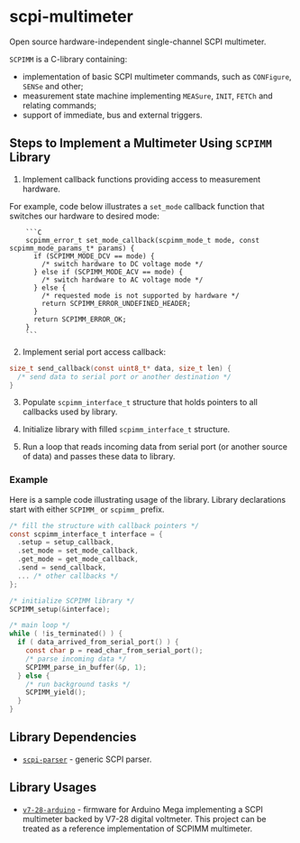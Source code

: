# scpi-multimeter

Open source hardware-independent single-channel SCPI multimeter.

`SCPIMM` is a C-library containing:

* implementation of basic SCPI multimeter commands, such as `CONFigure`, `SENSe` and other;
* measurement state machine implementing `MEASure`, `INIT`, `FETCh` and relating commands;
* support of immediate, bus and external triggers.

## Steps to Implement a Multimeter Using `SCPIMM` Library

1. Implement callback functions providing access to measurement hardware.

For example, code below illustrates a `set_mode` callback function that switches our hardware to desired mode:
  
		```C
		scpimm_error_t set_mode_callback(scpimm_mode_t mode, const scpimm_mode_params_t* params) {
		  if (SCPIMM_MODE_DCV == mode) {
			/* switch hardware to DC voltage mode */
		  } else if (SCPIMM_MODE_ACV == mode) {
			/* switch hardware to AC voltage mode */
		  } else {
			/* requested mode is not supported by hardware */
			return SCPIMM_ERROR_UNDEFINED_HEADER;
		  }
		  return SCPIMM_ERROR_OK;
		}
		```

2. Implement serial port access callback:

```C
size_t send_callback(const uint8_t* data, size_t len) {
  /* send data to serial port or another destination */
}
```

3. Populate `scpimm_interface_t` structure that holds pointers to all callbacks used by library.

4. Initialize library with filled `scpimm_interface_t` structure.

5. Run a loop that reads incoming data from serial port (or another source of data) and passes these data to library.

### Example

Here is a sample code illustrating usage of the library. Library declarations start with either `SCPIMM_` or `scpimm_` prefix.

```C
/* fill the structure with callback pointers */
const scpimm_interface_t interface = {
  .setup = setup_callback,
  .set_mode = set_mode_callback,
  .get_mode = get_mode_callback,
  .send = send_callback,
  ... /* other callbacks */
};

/* initialize SCPIMM library */
SCPIMM_setup(&interface);

/* main loop */
while ( !is_terminated() ) {
  if ( data_arrived_from_serial_port() ) {
    const char p = read_char_from_serial_port();
    /* parse incoming data */
    SCPIMM_parse_in_buffer(&p, 1);
  } else {
    /* run background tasks */
    SCPIMM_yield();
  }
}
```

## Library Dependencies

* [`scpi-parser`](https://github.com/andrey-nakin/scpi-parser) - generic SCPI parser.

## Library Usages

* [`v7-28-arduino`](https://github.com/andrey-nakin/v7-28-arduino) - firmware for Arduino Mega implementing a SCPI multimeter backed by V7-28 digital voltmeter.
This project can be treated as a reference implementation of SCPIMM multimeter.

